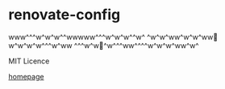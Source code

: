 # renovate-config

www^^^w^w^w^^wwwww^^^w^w^w^^w^
^w^w^ww^w^w^ww🐇w^w^w^w^^^w^ww
^^^w^w🐸^w^^^ww^^^^w^w^w^ww^w^

MIT Licence

[homepage](https://ribbit.work)
